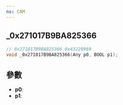 ```yaml
---
ns: CAM
---
```

## _0x271017B9BA825366

```c
// 0x271017B9BA825366 0x43220969
void _0x271017B9BA825366(Any p0, BOOL p1);
```


## 參數
* **p0**: 
* **p1**: 

